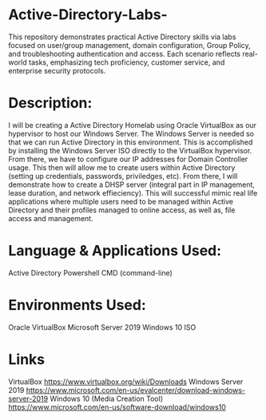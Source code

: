 # Active-Directory-Labs-
This repository demonstrates practical Active Directory skills via labs focused on user/group management, domain configuration, Group Policy, and troubleshooting authentication and access. Each scenario reflects real-world tasks, emphasizing tech proficiency, customer service, and enterprise security protocols.
# Description:
I will be creating a Active Directory Homelab using Oracle VirtualBox as our hypervisor to host our Windows Server. The Windows Server is needed so that we can run Active Directory in this environment. This is accomplished by installing the Windows Server ISO directly to the VirtualBox hypervisor. From there, we have to configure our IP addresses for Domain Controller usage. This then will allow me to create users within Active Directory (setting up credentials, passwords, priviledges, etc). From there, I will demonstrate how to create a DHSP server (integral part in IP management, lease duration, and network effieciency). This will successful mimic real life applications where multiple users need to be managed within Active Directory and their profiles managed to online access, as well as, file access and management. 
# Language & Applications Used: 
Active Directory 
Powershell 
CMD (command-line) 
# Environments Used: 
Oracle VirtualBox 
Microsoft Server 2019
Windows 10 ISO 
# Links 
VirtualBox https://www.virtualbox.org/wiki/Downloads
Windows Server 2019 https://www.microsoft.com/en-us/evalcenter/download-windows-server-2019
Windows 10 (Media Creation Tool) https://www.microsoft.com/en-us/software-download/windows10
